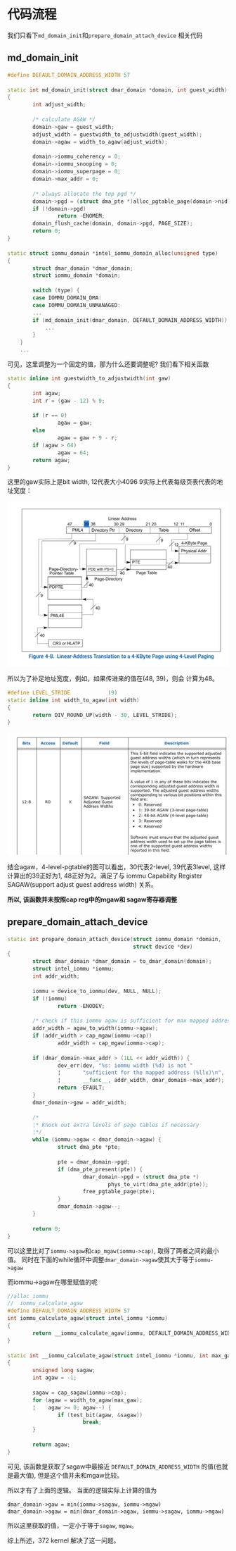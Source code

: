 # 代码流程
我们只看下`md_domain_init`和`prepare_domain_attach_device`
相关代码

## md_domain_init
```cpp
#define DEFAULT_DOMAIN_ADDRESS_WIDTH 57

static int md_domain_init(struct dmar_domain *domain, int guest_width)
{
        int adjust_width;

        /* calculate AGAW */
        domain->gaw = guest_width;
        adjust_width = guestwidth_to_adjustwidth(guest_width);
        domain->agaw = width_to_agaw(adjust_width);

        domain->iommu_coherency = 0;
        domain->iommu_snooping = 0;
        domain->iommu_superpage = 0;
        domain->max_addr = 0;

        /* always allocate the top pgd */
        domain->pgd = (struct dma_pte *)alloc_pgtable_page(domain->nid);
        if (!domain->pgd)
                return -ENOMEM;
        domain_flush_cache(domain, domain->pgd, PAGE_SIZE);
        return 0;
}

static struct iommu_domain *intel_iommu_domain_alloc(unsigned type)
{
        struct dmar_domain *dmar_domain;
        struct iommu_domain *domain;

        switch (type) {
        case IOMMU_DOMAIN_DMA:
        case IOMMU_DOMAIN_UNMANAGED:
		...
		if (md_domain_init(dmar_domain, DEFAULT_DOMAIN_ADDRESS_WIDTH)) {
			...
		}
	}
	...
```
可见，这里调整为一个固定的值，那为什么还要调整呢?
我们看下相关函数
```cpp
static inline int guestwidth_to_adjustwidth(int gaw)
{
        int agaw;
        int r = (gaw - 12) % 9;

        if (r == 0)
                agaw = gaw;
        else
                agaw = gaw + 9 - r;
        if (agaw > 64)
                agaw = 64;
        return agaw;
}

```
这里的gaw实际上是bit width, 12代表大小4096
9实际上代表每级页表代表的地址宽度：

![4-level-pgtable](pic/4-level-pgtable.png)

所以为了补足地址宽度，例如，如果传进来的值在(48, 39)，则会
计算为48。
```cpp
#define LEVEL_STRIDE            (9)
static inline int width_to_agaw(int width)
{
        return DIV_ROUND_UP(width - 30, LEVEL_STRIDE);
}
```
![agaw](pic/agaw.png)

结合agaw，4-level-pgtable的图可以看出，30代表2-level,
39代表3level, 这样计算出的39正好为1, 48正好为2。满足了与
iommu Capability Register SAGAW(support adjust guest 
address width) 关系。

**所以, 该函数并未按照cap reg中的mgaw和 sagaw寄存器调整**

##  prepare_domain_attach_device
```cpp
static int prepare_domain_attach_device(struct iommu_domain *domain,
                                        struct device *dev)
{
        struct dmar_domain *dmar_domain = to_dmar_domain(domain);
        struct intel_iommu *iommu;
        int addr_width;

        iommu = device_to_iommu(dev, NULL, NULL);
        if (!iommu)
                return -ENODEV;

        /* check if this iommu agaw is sufficient for max mapped address */
        addr_width = agaw_to_width(iommu->agaw);
        if (addr_width > cap_mgaw(iommu->cap))
                addr_width = cap_mgaw(iommu->cap);

        if (dmar_domain->max_addr > (1LL << addr_width)) {
                dev_err(dev, "%s: iommu width (%d) is not "
                ¦       "sufficient for the mapped address (%llx)\n",
                ¦       __func__, addr_width, dmar_domain->max_addr);
                return -EFAULT;
        }
        dmar_domain->gaw = addr_width;

        /*
        ¦* Knock out extra levels of page tables if necessary
        ¦*/
        while (iommu->agaw < dmar_domain->agaw) {
                struct dma_pte *pte;

                pte = dmar_domain->pgd;
                if (dma_pte_present(pte)) {
                        dmar_domain->pgd = (struct dma_pte *)
                                phys_to_virt(dma_pte_addr(pte));
                        free_pgtable_page(pte);
                }
                dmar_domain->agaw--;
        }

        return 0;
}
```
可以这里比对了`iommu->agaw`和`cap_mgaw(iommu->cap)`, 取得了两者之间的最小值。
同时在下面的while循环中调整`dmar_domain->agaw`使其大于等于`iommu->agaw`

而iommu->agaw在哪里赋值的呢
```cpp
//alloc_iommu
//	iommu_calculate_agaw
#define DEFAULT_DOMAIN_ADDRESS_WIDTH 57
int iommu_calculate_agaw(struct intel_iommu *iommu)
{
        return __iommu_calculate_agaw(iommu, DEFAULT_DOMAIN_ADDRESS_WIDTH);
}

static int __iommu_calculate_agaw(struct intel_iommu *iommu, int max_gaw
{
        unsigned long sagaw;
        int agaw = -1;

        sagaw = cap_sagaw(iommu->cap);
        for (agaw = width_to_agaw(max_gaw);
        ¦    agaw >= 0; agaw--) {
                if (test_bit(agaw, &sagaw))
                        break;
        }

        return agaw;
}
```
可见, 该函数是获取了sagaw中最接近 `DEFAULT_DOMAIN_ADDRESS_WIDTH`
的值(也就是最大值), 但是这个值并未和mgaw比较。

所以才有了上面的逻辑。
当面的逻辑实际上计算的值为
```
dmar_domain->gaw = min(iommu->sagaw, iommu->mgaw)
dmar_domain->agaw = min(dmar_domain->agaw, iommu->sagaw, iommu->mgaw)
```
所以这里获取的值，一定小于等于`sagaw`, `mgaw`。

综上所述，372 kernel 解决了这一问题。
